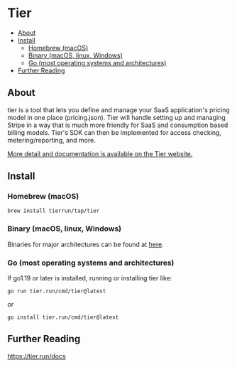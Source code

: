 # Tier <!-- omit in toc -->

- [About](#about)
- [Install](#install)
  - [Homebrew (macOS)](#homebrew-macos)
  - [Binary (macOS, linux, Windows)](#binary-macos-linux-windows)
  - [Go (most operating systems and architectures)](#go-most-operating-systems-and-architectures)
- [Further Reading](#further-reading)

## About
tier is a tool that lets you define and manage your SaaS application's pricing model in one place (pricing.json). Tier will handle setting up and managing Stripe in a way that is much more friendly for SaaS and consumption based billing models. Tier's SDK can then be implemented for access checking, metering/reporting, and more.

[More detail and documentation is available on the Tier website.](https://tier.run/docs)

## Install

### Homebrew (macOS)

```
brew install tierrun/tap/tier
```
### Binary (macOS, linux, Windows)

Binaries for major architectures can be found at [here](https://github.com/tierrun/tier/releases).

### Go (most operating systems and architectures)

If go1.19 or later is installed, running or installing tier like:

```
go run tier.run/cmd/tier@latest
```

or

```
go install tier.run/cmd/tier@latest
```

## Further Reading

https://tier.run/docs
